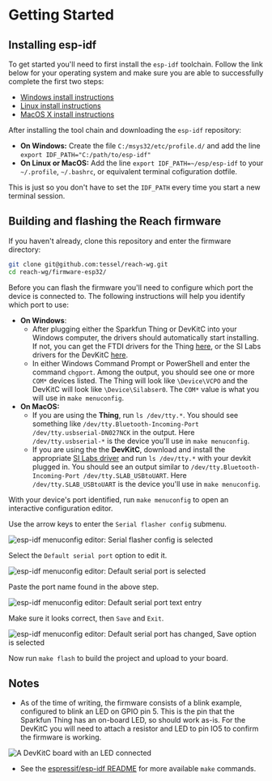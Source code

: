 # Getting Started

## Installing esp-idf
To get started you'll need to first install the `esp-idf` toolchain.
Follow the link below for your operating system and make sure you are able to successfully complete the first two steps:

- [Windows install instructions](http://esp-idf.readthedocs.io/en/latest/windows-setup.html)
- [Linux install instructions](http://esp-idf.readthedocs.io/en/latest/linux-setup.html)
- [MacOS X install instructions](http://esp-idf.readthedocs.io/en/latest/macos-setup.html)

After installing the tool chain and downloading the `esp-idf` repository:
  - **On Windows:** Create the file `C:/msys32/etc/profile.d/` and add the line `export IDF_PATH="C:/path/to/esp-idf"`
  - **On Linux or MacOS:** Add the line `export IDF_PATH=~/esp/esp-idf` to your `~/.profile`, `~/.bashrc`, or equivalent terminal cofiguration dotfile.

This is just so you don't have to set the `IDF_PATH` every time you start a new terminal session.

## Building and flashing the Reach firmware

If you haven't already, clone this repository and enter the firmware directory:
```sh
git clone git@github.com:tessel/reach-wg.git
cd reach-wg/firmware-esp32/
```

Before you can flash the firmware you'll need to configure which port the device is connected to.
The following instructions will help you identify which port to use:

- **On Windows**:
  - After plugging either the Sparkfun Thing or DevKitC into your Windows computer, the drivers should automatically start installing.
  If not, you can get the FTDI drivers for the Thing [here](http://www.ftdichip.com/Drivers/VCP.htm), or the SI Labs drivers for the DevKitC [here](https://www.silabs.com/products/development-tools/software/usb-to-uart-bridge-vcp-drivers).
  - In either Windows Command Prompt or PowerShell and enter the command `chgport`.
  Among the output, you should see one or more `COM*` devices listed.
  The Thing will look like `\Device\VCPO` and the DevKitC will look like `\Device\Silabser0`.
  The `COM*` value is what you will use in `make menuconfig`.
- **On MacOS:**
  - If you are using the **Thing**, run `ls /dev/tty.*`.
  You should see something like `/dev/tty.Bluetooth-Incoming-Port	/dev/tty.usbserial-DN027NCK` in the output. Here `/dev/tty.usbserial-*` is the device you'll use in `make menuconfig`.
  - If you are using the the **DevKitC**, download and install the appropriate [SI Labs driver](https://www.silabs.com/products/development-tools/software/usb-to-uart-bridge-vcp-drivers) and run `ls /dev/tty.*` with your devkit plugged in.
  You should see an output similar to `/dev/tty.Bluetooth-Incoming-Port	/dev/tty.SLAB_USBtoUART`.
  Here `/dev/tty.SLAB_USBtoUART` is the device you'll use in `make menuconfig`.

With your device's port identified, run `make menuconfig` to open an interactive configuration editor.

Use the arrow keys to enter the `Serial flasher config` submenu.

![esp-idf menuconfig editor: Serial flasher config is selected](http://imgur.com/EXfLyuO.png)

Select the `Default serial port` option to edit it.

![esp-idf menuconfig editor: Default serial port is selected](http://imgur.com/3daQTkf.png)

Paste the port name found in the above step.

![esp-idf menuconfig editor: Default serial port text entry](http://imgur.com/qMCEcTv.png)

Make sure it looks correct, then `Save` and `Exit`.

![esp-idf menuconfig editor: Default serial port has changed, Save option is selected](http://imgur.com/C0QNU5Y.png)

Now run `make flash` to build the project and upload to your board.

## Notes
 - As of the time of writing, the firmware consists of a blink example, configured to blink an LED on GPIO pin 5.
 This is the pin that the Sparkfun Thing has an on-board LED, so should work as-is.
 For the DevKitC you will need to attach a resistor and LED to pin IO5 to confirm the firmware is working.

 ![A DevKitC board with an LED connected](http://imgur.com/BdrupWt.png)
 - See the [espressif/esp-idf README](https://github.com/espressif/esp-idf#developing-with-the-esp-idf) for more available `make` commands.
